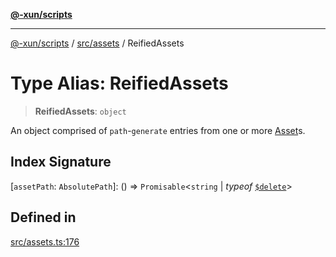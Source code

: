 [**@-xun/scripts**](../../../README.md)

***

[@-xun/scripts](../../../README.md) / [src/assets](../README.md) / ReifiedAssets

# Type Alias: ReifiedAssets

> **ReifiedAssets**: `object`

An object comprised of `path`-`generate` entries from one or more
[Asset](Asset.md)s.

## Index Signature

 \[`assetPath`: `AbsolutePath`\]: () => `Promisable`\<`string` \| *typeof* [`$delete`](../variables/$delete.md)\>

## Defined in

[src/assets.ts:176](https://github.com/Xunnamius/xscripts/blob/3a8e3952522a9aa3e84a1990f6fcb2207da32534/src/assets.ts#L176)
